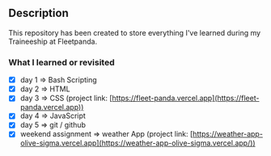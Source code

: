 ## Description
This repository has been created to store everything I've learned during my Traineeship at Fleetpanda.

### What I learned or revisited
- [x] day 1 => Bash Scripting
- [x] day 2 => HTML
- [x] day 3 => CSS (project link: [https://fleet-panda.vercel.app](https://fleet-panda.vercel.app))
- [x] day 4 => JavaScript
- [x] day 5 => git / github
- [x] weekend assignment => weather App (project link: [https://weather-app-olive-sigma.vercel.app](https://weather-app-olive-sigma.vercel.app/))

